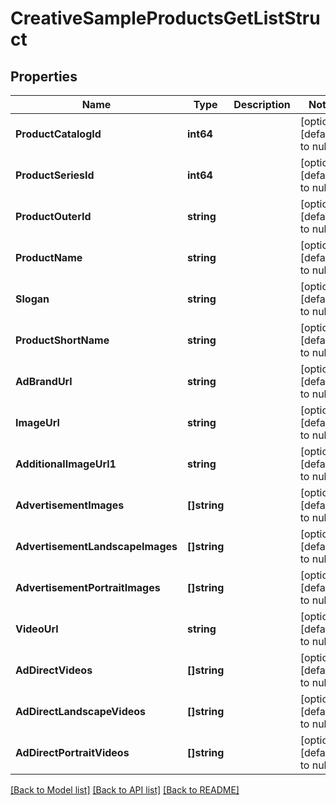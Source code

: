 # CreativeSampleProductsGetListStruct

## Properties
Name | Type | Description | Notes
------------ | ------------- | ------------- | -------------
**ProductCatalogId** | **int64** |  | [optional] [default to null]
**ProductSeriesId** | **int64** |  | [optional] [default to null]
**ProductOuterId** | **string** |  | [optional] [default to null]
**ProductName** | **string** |  | [optional] [default to null]
**Slogan** | **string** |  | [optional] [default to null]
**ProductShortName** | **string** |  | [optional] [default to null]
**AdBrandUrl** | **string** |  | [optional] [default to null]
**ImageUrl** | **string** |  | [optional] [default to null]
**AdditionalImageUrl1** | **string** |  | [optional] [default to null]
**AdvertisementImages** | **[]string** |  | [optional] [default to null]
**AdvertisementLandscapeImages** | **[]string** |  | [optional] [default to null]
**AdvertisementPortraitImages** | **[]string** |  | [optional] [default to null]
**VideoUrl** | **string** |  | [optional] [default to null]
**AdDirectVideos** | **[]string** |  | [optional] [default to null]
**AdDirectLandscapeVideos** | **[]string** |  | [optional] [default to null]
**AdDirectPortraitVideos** | **[]string** |  | [optional] [default to null]

[[Back to Model list]](../README.md#documentation-for-models) [[Back to API list]](../README.md#documentation-for-api-endpoints) [[Back to README]](../README.md)


